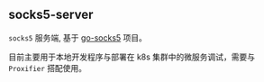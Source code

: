 ## socks5-server

`socks5` 服务端, 基于 [go-socks5](https://github.com/armon/go-socks5) 项目。

目前主要用于本地开发程序与部署在 k8s 集群中的微服务调试，需要与 `Proxifier` 搭配使用。